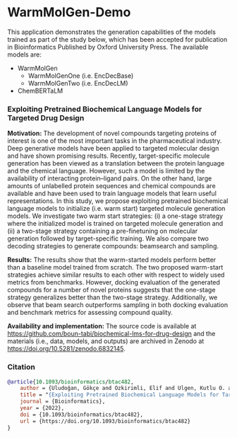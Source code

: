 # WarmMolGen-Demo

This application demonstrates the generation capabilities of the models trained as part of the study below, which has been accepted for publication in Bioinformatics Published by Oxford University Press. The available models are:

* WarmMolGen
  - WarmMolGenOne (i.e. EncDecBase)
  - WarmMolGenTwo (i.e. EncDecLM)
* ChemBERTaLM

### Exploiting Pretrained Biochemical Language Models for Targeted Drug Design
**Motivation:** The development of novel compounds targeting proteins of interest is one of the most important tasks in the pharmaceutical industry. Deep generative models have been applied to targeted molecular design and have shown promising results. Recently, target-specific molecule generation has been viewed as a translation between the protein language and the chemical language. However, such a model is limited by the availability of interacting protein–ligand pairs. On the other hand, large amounts of unlabelled protein sequences and chemical compounds are available and have been used to train language models that learn useful representations. In this study, we propose exploiting pretrained biochemical language models to initialize (i.e. warm start) targeted molecule generation models. We investigate two warm start strategies: (i) a one-stage strategy where the initialized model is trained on targeted molecule generation and (ii) a two-stage strategy containing a pre-finetuning on molecular generation followed by target-specific training. We also compare two decoding strategies to generate compounds: beamsearch and sampling.

**Results:** The results show that the warm-started models perform better than a baseline model trained from scratch. The two proposed warm-start strategies achieve similar results to each other with respect to widely used metrics from benchmarks. However, docking evaluation of the generated compounds for a number of novel proteins suggests that the one-stage strategy generalizes better than the two-stage strategy. Additionally, we observe that beam search outperforms sampling in both docking evaluation and benchmark metrics for assessing compound quality.

**Availability and implementation:** The source code is available at https://github.com/boun-tabi/biochemical-lms-for-drug-design and the materials (i.e., data, models, and outputs) are archived in Zenodo at https://doi.org/10.5281/zenodo.6832145.

### Citation
```bibtex
@article{10.1093/bioinformatics/btac482,
    author = {Uludoğan, Gökçe and Ozkirimli, Elif and Ulgen, Kutlu O. and Karalı, Nilgün Lütfiye and Özgür, Arzucan},
    title = "{Exploiting Pretrained Biochemical Language Models for Targeted Drug Design}",
    journal = {Bioinformatics},
    year = {2022},
    doi = {10.1093/bioinformatics/btac482},
    url = {https://doi.org/10.1093/bioinformatics/btac482}
}
```
